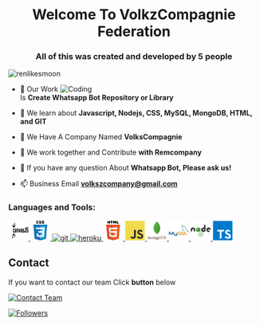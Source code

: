 <h1 align="center">Welcome To VolkzCompagnie Federation</h1>
<h3 align="center">All of this was created and developed by 5 people</h3>

<p align="left"> <img src="https://komarev.com/ghpvc/?username=renlikesmoon&label=Pengunjung&color=0e75b6&style=flat" alt="renlikesmoon" /> </p>

<img align="right" alt="Coding" width="400" src="https://media.tenor.com/UFtGFurre6AAAAAM/anime-dark.gif">

- 💼 Our Work Is **Create Whatsapp Bot Repository or Library**

- 🌱 We learn about **Javascript, Nodejs, CSS, MySQL, MongoDB, HTML, and GIT**

- 🏢 We Have A Company Named **VolksCompagnie**

- 🤝 We work together and Contribute **with Remcompany**

- 💬 If you have any question About **Whatsapp Bot, Please ask us!**

- 📫 Business Email **volkszcompany@gmail.com**

<h3 align="left">Languages and Tools:</h3>
<p align="left"> <a href="https://canvasjs.com" target="_blank" rel="noreferrer"> <img src="https://raw.githubusercontent.com/Hardik0307/Hardik0307/master/assets/canvasjs-charts.svg" alt="canvasjs" width="40" height="40"/> </a> <a href="https://www.w3schools.com/css/" target="_blank" rel="noreferrer"> <img src="https://raw.githubusercontent.com/devicons/devicon/master/icons/css3/css3-original-wordmark.svg" alt="css3" width="40" height="40"/> </a> <a href="https://git-scm.com/" target="_blank" rel="noreferrer"> <img src="https://www.vectorlogo.zone/logos/git-scm/git-scm-icon.svg" alt="git" width="40" height="40"/> </a> <a href="https://heroku.com" target="_blank" rel="noreferrer"> <img src="https://www.vectorlogo.zone/logos/heroku/heroku-icon.svg" alt="heroku" width="40" height="40"/> </a> <a href="https://www.w3.org/html/" target="_blank" rel="noreferrer"> <img src="https://raw.githubusercontent.com/devicons/devicon/master/icons/html5/html5-original-wordmark.svg" alt="html5" width="40" height="40"/> </a> <a href="https://developer.mozilla.org/en-US/docs/Web/JavaScript" target="_blank" rel="noreferrer"> <img src="https://raw.githubusercontent.com/devicons/devicon/master/icons/javascript/javascript-original.svg" alt="javascript" width="40" height="40"/> </a> <a href="https://www.mongodb.com/" target="_blank" rel="noreferrer"> <img src="https://raw.githubusercontent.com/devicons/devicon/master/icons/mongodb/mongodb-original-wordmark.svg" alt="mongodb" width="40" height="40"/> </a> <a href="https://www.mysql.com/" target="_blank" rel="noreferrer"> <img src="https://raw.githubusercontent.com/devicons/devicon/master/icons/mysql/mysql-original-wordmark.svg" alt="mysql" width="40" height="40"/> </a> <a href="https://nodejs.org" target="_blank" rel="noreferrer"> <img src="https://raw.githubusercontent.com/devicons/devicon/master/icons/nodejs/nodejs-original-wordmark.svg" alt="nodejs" width="40" height="40"/> </a> <a href="https://www.typescriptlang.org/" target="_blank" rel="noreferrer"> <img src="https://raw.githubusercontent.com/devicons/devicon/master/icons/typescript/typescript-original.svg" alt="typescript" width="40" height="40"/> </a> </p>

## Contact
If you want to contact our team
Click **button** below

[![Contact Team](https://img.shields.io/badge/Volks%20MD-25D366?style=for-the-badge&logo=whatsapp&logoColor=white)](https://api.whatsapp.com/send/?phone=6285954540177&text=.help)

[![Followers](https://img.shields.io/github/followers/:renlikesmoon)](https://github.com/renlikesmoon)
